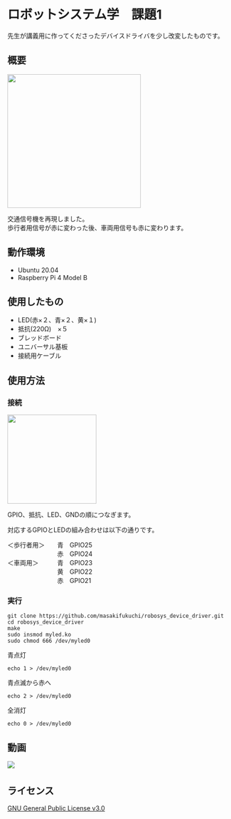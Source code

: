 # ロボットシステム学　課題1
先生が講義用に作ってくださったデバイスドライバを少し改変したものです。
## 概要

<img src="https://user-images.githubusercontent.com/72370342/104086607-c21d2d80-529c-11eb-9e27-e6c34a59ca52.jpg" width="300px">

交通信号機を再現しました。  
歩行者用信号が赤に変わった後、車両用信号も赤に変わります。
## 動作環境
- Ubuntu 20.04
- Raspberry Pi 4 Model B
## 使用したもの　
- LED(赤×２、青×２、黄×１)
- 抵抗(220Ω)　×５
- ブレッドボード
- ユニバーサル基板
- 接続用ケーブル

## 使用方法
### 接続
<img src="https://user-images.githubusercontent.com/72370342/104086478-bf6e0880-529b-11eb-952d-6e3b5722844c.jpg" width="200px">  

GPIO、抵抗、LED、GNDの順につなぎます。

対応するGPIOとLEDの組み合わせは以下の通りです。  

＜歩行者用＞　　青　GPIO25    
　　　　　　　　赤　GPIO24    
＜車両用＞　　　青　GPIO23    
　　　　　　　　黄　GPIO22    
　　　　　　　　赤　GPIO21    
### 実行
```
git clone https://github.com/masakifukuchi/robosys_device_driver.git  
cd robosys_device_driver
make
sudo insmod myled.ko
sudo chmod 666 /dev/myled0
```
青点灯  
```
echo 1 > /dev/myled0
```
青点滅から赤へ  
```
echo 2 > /dev/myled0
```
全消灯  
```
echo 0 > /dev/myled0
```

## 動画
[![](http://img.youtube.com/vi/YxAS4ktgqR0/0.jpg)](http://www.youtube.com/watch?v=YxAS4ktgqR0 "a")　
## ライセンス
[GNU General Public License v3.0](https://github.com/masakifukuchi/robosys_device_driver/blob/main/LICENSE)
